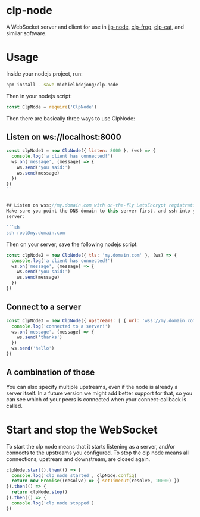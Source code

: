 # clp-node

A WebSocket server and client for use in
[ilp-node](https://github.com/michielbdejong/ilp-node),
[clp-frog](https://github.com/michielbdejong/clp-cat),
[clp-cat](https://github.com/michielbdejong/clp-cat), and similar software.

# Usage
Inside your nodejs project, run:
```sh
npm install --save michielbdejong/clp-node
```

Then in your nodejs script:
```js
const ClpNode = require('ClpNode')
```

Then there are basically three ways to use ClpNode:

## Listen on ws://localhost:8000
```js
const clpNode1 = new ClpNode({ listen: 8000 }, (ws) => {
  console.log('a client has connected!')
  ws.on('message', (message) => {
    ws.send('you said:')
    ws.send(message)
  })
})
``


## Listen on wss://my.domain.com with on-the-fly LetsEncrypt registration
Make sure you point the DNS domain to this server first, and ssh into your
server:

```sh
ssh root@my.domain.com
```

Then on your server, save the following nodejs script:
```js
const clpNode2 = new ClpNode({ tls: 'my.domain.com' }, (ws) => {
  console.log('a client has connected!')
  ws.on('message', (message) => {
    ws.send('you said:')
    ws.send(message)
  })
})
```

## Connect to a server
```js
const clpNode3 = new ClpNode({ upstreams: [ { url: 'wss://my.domain.com', path: '/' } ] }, (ws) => {
  console.log('connected to a server!')
  ws.on('message', (message) => {
    ws.send('thanks')
  })
  ws.send('hello')
})
```

## A combination of those
You can also specify multiple upstreams, even if the node is already a server itself. In a future version
we might add better support for that, so you can see which of your peers is connected when your connect-callback
is called.

# Start and stop the WebSocket
To start the clp node means that it starts listening as a server, and/or connects to the upstreams you configured.
To stop the clp node means all connections, upstream and downstream, are closed again.

```js
clpNode.start().then(() => {
  console.log('clp node started', clpNode.config)
  return new Promise((resolve) => { setTimeout(resolve, 10000) })
}).then(() => {
  return clpNode.stop()
}).then(() => {
  console.log('clp node stopped')
})
```
